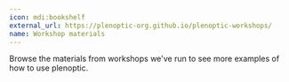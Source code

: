 ```yaml
---
icon: mdi:bookshelf
external_url: https://plenoptic-org.github.io/plenoptic-workshops/
name: Workshop materials
---
```

Browse the materials from workshops we've run to see more examples of how to use plenoptic.
